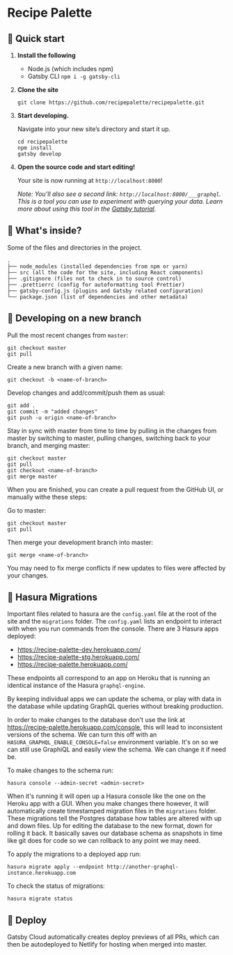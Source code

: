 # Recipe Palette

## 🚀 Quick start

1.  **Install the following**

    - Node.js (which includes npm)
    - Gatsby CLI `npm i -g gatsby-cli`

1.  **Clone the site**

    ```shell
    git clone https://github.com/recipepalette/recipepalette.git
    ```

1.  **Start developing.**

    Navigate into your new site’s directory and start it up.

    ```shell
    cd recipepalette
    npm install
    gatsby develop
    ```

1.  **Open the source code and start editing!**

    Your site is now running at `http://localhost:8000`!

    _Note: You'll also see a second link: _`http://localhost:8000/___graphql`_. This is a tool you can use to experiment with querying your data. Learn more about using this tool in the [Gatsby tutorial](https://www.gatsbyjs.org/tutorial/part-five/#introducing-graphiql)._

## 🧐 What's inside?

Some of the files and directories in the project.

    .
    ├── node_modules (installed dependencies from npm or yarn)
    ├── src (all the code for the site, including React components)
    ├── .gitignore (files not to check in to source control)
    ├── .prettierrc (config for autoformatting tool Prettier)
    ├── gatsby-config.js (plugins and Gatsby related configuration)
    └── package.json (list of dependencies and other metadata)

## 🌲 Developing on a new branch

Pull the most recent changes from `master`:

```
git checkout master
git pull
```

Create a new branch with a given name:

```
git checkout -b <name-of-branch>
```

Develop changes and add/commit/push them as usual:

```
git add .
git commit -m "added changes"
git push -u origin <name-of-branch>
```

Stay in sync with master from time to time by pulling in the changes from master by switching to master, pulling changes, switching back to your branch, and merging master:

```
git checkout master
git pull
git checkout <name-of-branch>
git merge master
```

When you are finished, you can create a pull request from the GitHub UI, or manually withe these steps:

Go to master:

```
git checkout master
git pull
```

Then merge your development branch into master:

```
git merge <name-of-branch>
```

You may need to fix merge conflicts if new updates to files were affected by your changes.

## 👹 Hasura Migrations

Important files related to hasura are the `config.yaml` file at the root of the site and the `migrations` folder. The `config.yaml` lists an endpoint to interact with when you run commands from the console. There are 3 Hasura apps deployed:

- https://recipe-palette-dev.herokuapp.com/
- https://recipe-palette-stg.herokuapp.com/
- https://recipe-palette.herokuapp.com/

These endpoints all correspond to an app on Heroku that is running an identical instance of the Hasura `graphql-engine`.

By keeping individual apps we can update the schema, or play with data in the database while updating GraphQL queries without breaking production.

In order to make changes to the database don't use the link at https://recipe-palette.herokuapp.com/console, this will lead to inconsistent versions of the schema. We can turn this off with an `HASURA_GRAPHQL_ENABLE_CONSOLE=false` environment variable. It's on so we can still use GraphiQL and easily view the schema. We can change it if need be.

To make changes to the schema run:

```
hasura console --admin-secret <admin-secret>
```

When it's running it will open up a Hasura console like the one on the Heroku app with a GUI. When you make changes there however, it will automatically create timestamped migration files in the `migrations` folder. These migrations tell the Postgres database how tables are altered with up and down files. Up for editing the database to the new format, down for rolling it back. It basically saves our database schema as snapshots in time like git does for code so we can rollback to any point we may need.

To apply the migrations to a deployed app run:

```
hasura migrate apply --endpoint http://another-graphql-instance.herokuapp.com
```

To check the status of migrations:

```
hasura migrate status
```

## 💫 Deploy

Gatsby Cloud automatically creates deploy previews of all PRs, which can then be autodeployed to Netlify for hosting when merged into master.
